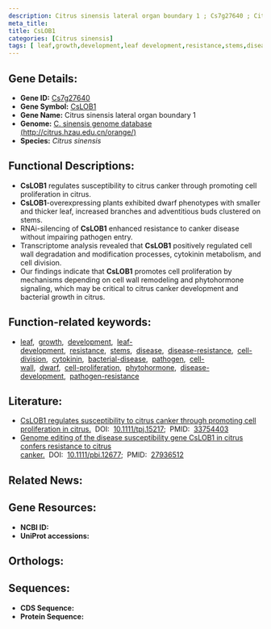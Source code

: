 ```yaml
---
description: Citrus sinensis lateral organ boundary 1 ; Cs7g27640 ; Citrus sinensis
meta_title:
title: CsLOB1
categories: [Citrus sinensis]
tags: [ leaf,growth,development,leaf development,resistance,stems,disease,disease resistance,cell division,cytokinin,bacterial disease,pathogen,cell wall,dwarf,cell proliferation,phytohormone,disease development,pathogen resistance ]
---
```


## Gene Details:
- **Gene ID:** [Cs7g27640]()
- **Gene Symbol:** <u>CsLOB1</u>
- **Gene Name:** Citrus sinensis lateral organ boundary 1
- **Genome:** [C. sinensis genome database (http://citrus.hzau.edu.cn/orange/)]()
- **Species:** *Citrus sinensis*

## Functional Descriptions:
   - **CsLOB1** regulates susceptibility to citrus canker through promoting cell proliferation in citrus.
   - **CsLOB1**-overexpressing plants exhibited dwarf phenotypes with smaller and thicker leaf, increased branches and adventitious buds clustered on stems.
   - RNAi-silencing of **CsLOB1** enhanced resistance to canker disease without impairing pathogen entry.
   - Transcriptome analysis revealed that **CsLOB1** positively regulated cell wall degradation and modification processes, cytokinin metabolism, and cell division.
   - Our findings indicate that **CsLOB1** promotes cell proliferation by mechanisms depending on cell wall remodeling and phytohormone signaling, which may be critical to citrus canker development and bacterial growth in citrus.

## Function-related keywords:
   - [leaf](/tags/leaf/),&nbsp;&nbsp;[growth](/tags/growth/),&nbsp;&nbsp;[development](/tags/development/),&nbsp;&nbsp;[leaf-development](/tags/leaf-development/),&nbsp;&nbsp;[resistance](/tags/resistance/),&nbsp;&nbsp;[stems](/tags/stems/),&nbsp;&nbsp;[disease](/tags/disease/),&nbsp;&nbsp;[disease-resistance](/tags/disease-resistance/),&nbsp;&nbsp;[cell-division](/tags/cell-division/),&nbsp;&nbsp;[cytokinin](/tags/cytokinin/),&nbsp;&nbsp;[bacterial-disease](/tags/bacterial-disease/),&nbsp;&nbsp;[pathogen](/tags/pathogen/),&nbsp;&nbsp;[cell-wall](/tags/cell-wall/),&nbsp;&nbsp;[dwarf](/tags/dwarf/),&nbsp;&nbsp;[cell-proliferation](/tags/cell-proliferation/),&nbsp;&nbsp;[phytohormone](/tags/phytohormone/),&nbsp;&nbsp;[disease-development](/tags/disease-development/),&nbsp;&nbsp;[pathogen-resistance](/tags/pathogen-resistance/)

## Literature:
   - [CsLOB1 regulates susceptibility to citrus canker through promoting cell proliferation in citrus.](https://doi.org/10.1111/tpj.15217)&nbsp;&nbsp;DOI:&nbsp;&nbsp;[10.1111/tpj.15217](https://doi.org/10.1111/tpj.15217);&nbsp;&nbsp;PMID:&nbsp;&nbsp;[33754403](https://pubmed.ncbi.nlm.nih.gov/33754403/)
   - [Genome editing of the disease susceptibility gene CsLOB1 in citrus confers resistance to citrus canker.](https://doi.org/10.1111/pbi.12677)&nbsp;&nbsp;DOI:&nbsp;&nbsp;[10.1111/pbi.12677](https://doi.org/10.1111/pbi.12677);&nbsp;&nbsp;PMID:&nbsp;&nbsp;[27936512](https://pubmed.ncbi.nlm.nih.gov/27936512/)

## Related News:

## Gene Resources:
- **NCBI ID:**  [](https://www.ncbi.nlm.nih.gov/gene/?term=)
- **UniProt accessions:**  [](https://www.uniprot.org/uniprotkb//entry)

## Orthologs:

## Sequences:
- **CDS Sequence:**
- **Protein Sequence:**
